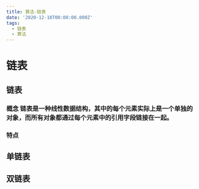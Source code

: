 ```yaml
---
title: 算法-链表
date: '2020-12-18T00:00:00.000Z'
tags:
  - 链表
  - 算法
---
```


# 链表

## 链表

### 概念 链表是一种线性数据结构，其中的每个元素实际上是一个单独的对象，而所有对象都通过每个元素中的引用字段链接在一起。

### 特点

## 单链表

## 双链表

